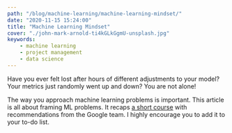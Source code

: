 ```yaml
---
path: "/blog/machine-learning/machine-learning-mindset/"
date: "2020-11-15 15:24:00"
title: "Machine Learning Mindset"
cover: "./john-mark-arnold-ti4kGLkGgmU-unsplash.jpg"
keywords:
    - machine learning
    - project management
    - data science
---
```


Have you ever felt lost after hours of different adjustments to your model? Your metrics just randomly went up and down? You are not alone!

The way you approach machine learning problems is important. This article is all about framing ML problems. It recaps <a href="https://developers.google.com/machine-learning/problem-framing" title="[Google] Introduction to Machine Learning Problem Framing" target="blank">a short course</a> with recommendations from the Google team. I highly encourage you to add it to your to-do list.
